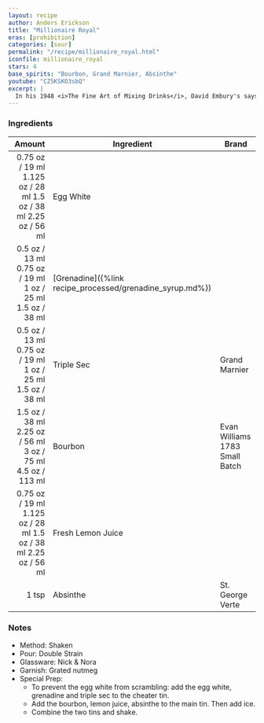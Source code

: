 ```yaml
---
layout: recipe
author: Anders Erickson
title: "Millionaire Royal"
eras: [prohibition]
categories: [sour]
permalink: "/recipe/millionaire_royal.html"
iconfile: millionaire_royal
stars: 4
base_spirits: "Bourbon, Grand Marnier, Absinthe"
youtube: "CZ5KSKO3sbQ"
excerpt: |
  In his 1948 <i>The Fine Art of Mixing Drinks</i>, David Embury's says "At some bars a drink served under the name of "Millionaire" which consists of lime juice, slow gin, and Apricot Liqueur, with a few dashes of Jamaica rum. Since the sloe gin, which is a liqueur, predominates in this drink, I do not regard it as a true cocktail." Embury is more complimentary of what he calls a "Millionaire Royal", proclaiming it to be "a very satisfactory drink."
---
```


### Ingredients

|  Amount | Ingredient                                      | Brand                          |
| ------: | ----------------------------------------------- | ------------------------------ |
| <span class="onex active">0.75 oz / 19 ml</span> <span class="onehalfx">1.125 oz / 28 ml</span> <span class="twox">1.5 oz / 38 ml</span> <span class="threex">2.25 oz / 56 ml</span> | Egg White                                       |
|  <span class="onex active">0.5 oz / 13 ml</span> <span class="onehalfx">0.75 oz / 19 ml</span> <span class="twox">1 oz / 25 ml</span> <span class="threex">1.5 oz / 38 ml</span> | [Grenadine]({%link recipe_processed/grenadine_syrup.md%}) |
|  <span class="onex active">0.5 oz / 13 ml</span> <span class="onehalfx">0.75 oz / 19 ml</span> <span class="twox">1 oz / 25 ml</span> <span class="threex">1.5 oz / 38 ml</span> | Triple Sec                                      | Grand Marnier                  |
|  <span class="onex active">1.5 oz / 38 ml</span> <span class="onehalfx">2.25 oz / 56 ml</span> <span class="twox">3 oz / 75 ml</span> <span class="threex">4.5 oz / 113 ml</span> | Bourbon                                         | Evan Williams 1783 Small Batch |
| <span class="onex active">0.75 oz / 19 ml</span> <span class="onehalfx">1.125 oz / 28 ml</span> <span class="twox">1.5 oz / 38 ml</span> <span class="threex">2.25 oz / 56 ml</span> | Fresh Lemon Juice                               |
|   1 tsp | Absinthe                                        | St. George Verte               |

### Notes

- Method: Shaken
- Pour: Double Strain
- Glassware: Nick & Nora
- Garnish: Grated nutmeg
- Special Prep:
  - To prevent the egg white from scrambling: add the egg white, grenadine and triple sec to the cheater tin.
  - Add the bourbon, lemon juice, absinthe to the main tin. Then add ice.
  - Combine the two tins and shake.
